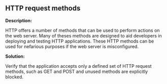 
HTTP request methods
-------

**Description:**

HTTP offers a number of methods that can be used to perform actions on the web server. Many of theses methods are designed to aid developers in deploying and testing HTTP applications. These HTTP methods can be used for nefarious purposes if the web server is misconfigured.


**Solution:**

Verify that the application accepts only a defined set of HTTP request methods, such as GET and POST and unused methods are explicitly blocked.
	